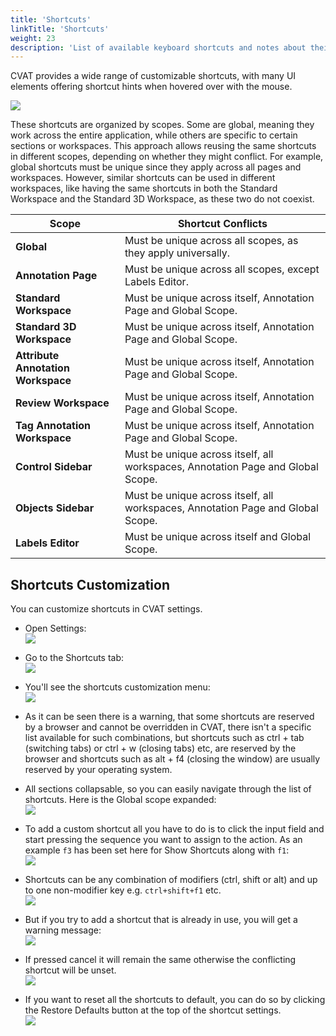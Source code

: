 ```yaml
---
title: 'Shortcuts'
linkTitle: 'Shortcuts'
weight: 23
description: 'List of available keyboard shortcuts and notes about their customization.'
---
```


CVAT provides a wide range of customizable shortcuts, with many UI elements offering shortcut hints when hovered over with the mouse.

![](/images/image075.jpg)

These shortcuts are organized by scopes. Some are global, meaning they work across the entire application, while others are specific to certain sections or workspaces. This approach allows reusing the same shortcuts in different scopes, depending on whether they might conflict. For example, global shortcuts must be unique since they apply across all pages and workspaces. However, similar shortcuts can be used in different workspaces, like having the same shortcuts in both the Standard Workspace and the Standard 3D Workspace, as these two do not coexist.

| **Scope**                        | **Shortcut Conflicts**                                                                       |
|----------------------------------|----------------------------------------------------------------------------------------------|
| **Global**                       | Must be unique across all scopes, as they apply universally.                                 |
| **Annotation Page**              | Must be unique across all scopes, except Labels Editor.                                      |
| **Standard Workspace**           | Must be unique across itself, Annotation Page and Global Scope.                              |
| **Standard 3D Workspace**        | Must be unique across itself, Annotation Page and Global Scope.                              |
| **Attribute Annotation Workspace** | Must be unique across itself, Annotation Page and Global Scope.                            |
| **Review Workspace**             | Must be unique across itself, Annotation Page and Global Scope.                              |
| **Tag Annotation Workspace**     | Must be unique across itself, Annotation Page and Global Scope.                              |
| **Control Sidebar**              | Must be unique across itself, all workspaces, Annotation Page and Global Scope.              |
| **Objects Sidebar**              | Must be unique across itself, all workspaces, Annotation Page and Global Scope.              |
| **Labels Editor**                | Must be unique across itself and Global Scope.                                               |

## Shortcuts Customization

You can customize shortcuts in CVAT settings.

- Open Settings:\
![](/images/shortcuts01.png)

- Go to the Shortcuts tab:\
![](/images/shortcuts02.png)

- You'll see the shortcuts customization menu:\
![](/images/shortcuts03.png)

- As it can be seen there is a warning, that some shortcuts are reserved by a browser and cannot be overridden in CVAT, there isn't a specific list available for such combinations, but shortcuts such as ctrl + tab (switching tabs) or ctrl + w (closing tabs) etc, are reserved by the browser and shortcuts such as alt + f4 (closing the window) are usually reserved by your operating system.

- All sections collapsable, so you can easily navigate through the list of shortcuts. Here is the Global scope expanded:\
![](/images/shortcuts04.png)

- To add a custom shortcut all you have to do is to click the input field and start pressing the sequence you want to assign to the action. As an example `f3` has been set here for Show Shortcuts along with `f1`:\
![](/images/shortcuts05.png)

- Shortcuts can be any combination of modifiers (ctrl, shift or alt) and up to one non-modifier key e.g. `ctrl+shift+f1` etc.\
![](/images/shortcuts06.png)

- But if you try to add a shortcut that is already in use, you will get a warning message:\
![](/images/shortcuts07.png)

- If pressed cancel it will remain the same otherwise the conflicting shortcut will be unset.\
![](/images/shortcuts08.png)

- If you want to reset all the shortcuts to default, you can do so by clicking the Restore Defaults button at the top of the shortcut settings.\
![](/images/shortcuts09.png)
